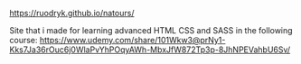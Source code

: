 https://ruodryk.github.io/natours/

Site that i made for learning advanced HTML CSS and SASS in the following course: https://www.udemy.com/share/101Wkw3@prNy1-Kks7Ja36rOuc6j0WlaPvYhPOqyAWh-MbxJfW872Tp3p-8JhNPEVahbU6Sv/ 

